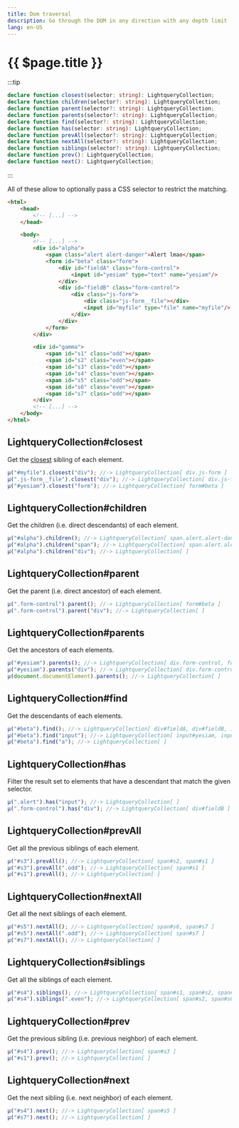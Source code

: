 ```yaml
---
title: Dom traversal
description: Go through the DOM in any direction with any depth limit
lang: en-US
---
```

# {{ $page.title }}
:::tip
```typescript
declare function closest(selector: string): LightqueryCollection;
declare function children(selector?: string): LightqueryCollection;
declare function parent(selector?: string): LightqueryCollection;
declare function parents(selector?: string): LightqueryCollection;
declare function find(selector?: string): LightqueryCollection;
declare function has(selector: string): LightqueryCollection;
declare function prevAll(selector?: string): LightqueryCollection;
declare function nextAll(selector?: string): LightqueryCollection;
declare function siblings(selector?: string): LightqueryCollection;
declare function prev(): LightqueryCollection;
declare function next(): LightqueryCollection;
```
:::

All of these allow to optionally pass a CSS selector to restrict the matching.

```html
<html>
    <head>
        <!-- [...] -->
    </head>

    <body>
        <!-- [...] -->
        <div id="alpha">
            <span class="alert alert-danger">Alert lmao</span>
            <form id="beta" class="form">
                <div id="fieldA" class="form-control">
                    <input id="yesiam" type="text" name="yesiam"/>
                </div>
                <div id="fieldB" class="form-control">
                    <div class="js-form">
                        <div class="js-form__file"></div>
                        <input id="myfile" type="file" name="myfile"/>
                    </div>
                </div>
            </form>
        </div>

        <div id="gamma">
            <span id="s1" class="odd"></span>
            <span id="s2" class="even"></span>
            <span id="s3" class="odd"></span>
            <span id="s4" class="even"></span>
            <span id="s5" class="odd"></span>
            <span id="s6" class="even"></span>
            <span id="s7" class="odd"></span>
        </div>
        <!-- [...] -->
    </body>
</html>
```

## LightqueryCollection#closest

Get the [closest](https://developer.mozilla.org/docs/Web/API/Element/closest) sibling of each element.
```javascript
µ("#myfile").closest("div"); //-> LightqueryCollection[ div.js-form ]
µ(".js-form__file").closest("div"); //-> LightqueryCollection[ div.js-form ]
µ("#yesiam").closest("form"); //-> LightqueryCollection[ form#beta ]
```

## LightqueryCollection#children

Get the children (i.e. direct descendants) of each element.
```javascript
µ("#alpha").children(); //-> LightqueryCollection[ span.alert.alert-danger, form#beta ]
µ("#alpha").children("span"); //-> LightqueryCollection[ span.alert.alert-danger ]
µ("#alpha").children("div"); //-> LightqueryCollection[ ]
```

## LightqueryCollection#parent

Get the parent (i.e. direct ancestor) of each element.
```javascript
µ(".form-control").parent(); //-> LightqueryCollection[ form#beta ]
µ(".form-control").parent("div"); //-> LightqueryCollection[ ]
```

## LightqueryCollection#parents

Get the ancestors of each elements.
```javascript
µ("#yesiam").parents(); //-> LightqueryCollection[ div.form-control, form#beta, div#alpha, body, html ]
µ("#yesiam").parents("div"); //-> LightqueryCollection[ div.form-control, div#alpha ]
µ(document.documentElement).parents(); //-> LightqueryCollection[ ]
```

## LightqueryCollection#find

Get the descendants of each elements.
```javascript
µ("#beta").find(); //-> LightqueryCollection[ div#fieldA, div#fieldB, input#yesiam, div.js-form, div.js-form__file, input#myfile ]
µ("#beta").find("input"); //-> LightqueryCollection[ input#yesiam, input#myfile ]
µ("#beta").find("a"); //-> LightqueryCollection[ ]
```

## LightqueryCollection#has

Filter the result set to elements that have a descendant that match the given selector.
```javascript
µ(".alert").has("input"); //-> LightqueryCollection[ ]
µ(".form-control").has("div"); //-> LightqueryCollection[ div#fieldB ]
```

## LightqueryCollection#prevAll

Get all the previous siblings of each element.
```javascript
µ("#s3").prevAll(); //-> LightqueryCollection[ span#s2, span#s1 ]
µ("#s3").prevAll(".odd"); //-> LightqueryCollection[ span#s1 ]
µ("#s1").prevAll(); //-> LightqueryCollection[ ]
```

## LightqueryCollection#nextAll

Get all the next siblings of each element.
```javascript
µ("#s5").nextAll(); //-> LightqueryCollection[ span#s6, span#s7 ]
µ("#s5").nextAll(".odd"); //-> LightqueryCollection[ span#s7 ]
µ("#s7").nextAll(); //-> LightqueryCollection[ ]
```

## LightqueryCollection#siblings

Get all the siblings of each element.
```javascript
µ("#s4").siblings(); //-> LightqueryCollection[ span#s1, span#s2, span#s3, span#s5, span#s6, span#s7 ]
µ("#s4").siblings(".even"); //-> LightqueryCollection[ span#s2, span#s6 ]
```

## LightqueryCollection#prev

Get the previous sibling (i.e. previous neighbor) of each element.
```javascript
µ("#s4").prev(); //-> LightqueryCollection[ span#s3 ]
µ("#s1").prev(); //-> LightqueryCollection[ ]
```

## LightqueryCollection#next

Get the next sibling (i.e. next neighbor) of each element.
```javascript
µ("#s4").next(); //-> LightqueryCollection[ span#s5 ]
µ("#s7").next(); //-> LightqueryCollection[ ]
```
